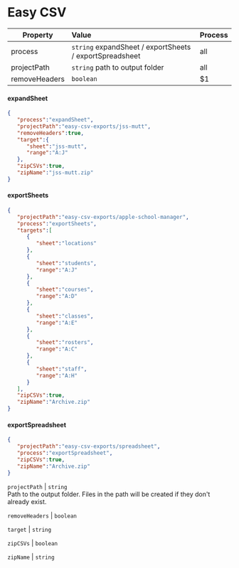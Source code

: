 # Easy CSV #

| Property      | Value                                                   | Process |
| ------------- | :-------------                                          | :-----  |
| process       | `string` expandSheet / exportSheets / exportSpreadsheet | all     |
| projectPath   | `string` path to output folder                          | all     |
| removeHeaders | `boolean`                                               | $1      |

#### expandSheet ####

```json
{
   "process":"expandSheet",
   "projectPath":"easy-csv-exports/jss-mutt",
   "removeHeaders":true,
   "target":{
      "sheet":"jss-mutt",
      "range":"A:J"
   },
   "zipCSVs":true,
   "zipName":"jss-mutt.zip"
}
```


#### exportSheets ####

```json
{
   "projectPath":"easy-csv-exports/apple-school-manager",
   "process":"exportSheets",
   "targets":[
      {
         "sheet":"locations"
      },
      {
         "sheet":"students",
         "range":"A:J"
      },
      {
         "sheet":"courses",
         "range":"A:D"
      },
      {
         "sheet":"classes",
         "range":"A:E"
      },
      {
         "sheet":"rosters",
         "range":"A:C"
      },
      {
         "sheet":"staff",
         "range":"A:H"
      }
   ],
   "zipCSVs":true,
   "zipName":"Archive.zip"
}
```

#### exportSpreadsheet ####

```json
{
   "projectPath":"easy-csv-exports/spreadsheet",
   "process":"exportSpreadsheet",
   "zipCSVs":true,
   "zipName":"Archive.zip"
}
```

`projectPath` | `string`  
Path to the output folder. Files in the path will be created if they don't already exist.

`removeHeaders` | `boolean`  

`target` | `string`  

`zipCSVs` | `boolean`  

`zipName` | `string`  

